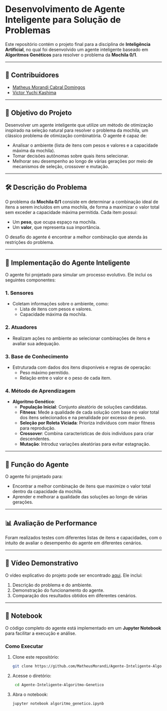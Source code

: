 # Desenvolvimento de Agente Inteligente para Solução de Problemas

Este repositório contém o projeto final para a disciplina de **Inteligência Artificial**, no qual foi desenvolvido um agente inteligente baseado em **Algoritmos Genéticos** para resolver o problema da **Mochila 0/1**.

---

## 👥 Contribuidores
- [Matheus Morandi Cabral Domingos](https://github.com/MatheusMorandi)
- [Victor Yuchi Kashima ](https://github.com/VictorKashima)

---

## 📌 **Objetivo do Projeto**
Desenvolver um agente inteligente que utilize um método de otimização inspirado na seleção natural para resolver o problema da mochila, um clássico problema de otimização combinatória. O agente é capaz de:
- Analisar o ambiente (lista de itens com pesos e valores e a capacidade máxima da mochila).
- Tomar decisões autônomas sobre quais itens selecionar.
- Melhorar seu desempenho ao longo de várias gerações por meio de mecanismos de seleção, crossover e mutação.

---

## 🛠️ **Descrição do Problema**
O problema da **Mochila 0/1** consiste em determinar a combinação ideal de itens a serem incluídos em uma mochila, de forma a maximizar o valor total sem exceder a capacidade máxima permitida. Cada item possui:
- Um **peso**, que ocupa espaço na mochila.
- Um **valor**, que representa sua importância.

O desafio do agente é encontrar a melhor combinação que atenda às restrições do problema.

---

## 🤖 **Implementação do Agente Inteligente**
O agente foi projetado para simular um processo evolutivo. Ele inclui os seguintes componentes:

### **1. Sensores**
- Coletam informações sobre o ambiente, como:
  - Lista de itens com pesos e valores.
  - Capacidade máxima da mochila.

### **2. Atuadores**
- Realizam ações no ambiente ao selecionar combinações de itens e avaliar sua adequação.

### **3. Base de Conhecimento**
- Estruturada com dados dos itens disponíveis e regras de operação:
  - Peso máximo permitido.
  - Relação entre o valor e o peso de cada item.

### **4. Método de Aprendizagem**
- **Algoritmo Genético**:
  - **População Inicial**: Conjunto aleatório de soluções candidatas.
  - **Fitness**: Mede a qualidade de cada solução com base no valor total dos itens selecionados e na penalidade por excesso de peso.
  - **Seleção por Roleta Viciada**: Prioriza indivíduos com maior fitness para reprodução.
  - **Crossover**: Combina características de dois indivíduos para criar descendentes.
  - **Mutação**: Introduz variações aleatórias para evitar estagnação.

---

## 🎯 **Função do Agente**
O agente foi projetado para:
- Encontrar a melhor combinação de itens que maximize o valor total dentro da capacidade da mochila.
- Aprender e melhorar a qualidade das soluções ao longo de várias gerações.

---

## 📊 **Avaliação de Performance**
Foram realizados testes com diferentes listas de itens e capacidades, com o intuito de avaliar o desempenho do agente em diferentes cenários.

---

## 🎥 **Vídeo Demonstrativo**
O vídeo explicativo do projeto pode ser encontrado [aqui](https://www.youtube.com/watch?v=DcVpWLeXb2s&t). Ele inclui:
1. Descrição do problema e do ambiente.
2. Demonstração do funcionamento do agente.
3. Comparação dos resultados obtidos em diferentes cenários.

---

## 📂 **Notebook**
O código completo do agente está implementado em um **Jupyter Notebook** para facilitar a execução e análise. 

### **Como Executar**
1. Clone este repositório:
   ```bash
   git clone https://github.com/MatheusMorandi/Agente-Inteligente-Algoritmo-Genetico

2. Acesse o diretório:
   ```bash
    cd Agente-Inteligente-Algoritmo-Genetico

3. Abra o notebook:
   ```bash
   jupyter notebook algoritmo_genetico.ipynb
